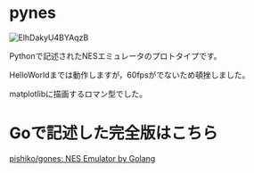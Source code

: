 # pynes

![ElhDakyU4BYAqzB](https://user-images.githubusercontent.com/42219754/116814507-43723600-ab94-11eb-8e59-6957543d8741.png)

Pythonで記述されたNESエミュレータのプロトタイプです。

HelloWorldまでは動作しますが，60fpsがでないため頓挫しました。

matplotlibに描画するロマン型でした。

# Goで記述した完全版はこちら
[pishiko/gones: NES Emulator by Golang](https://github.com/pishiko/gones)
